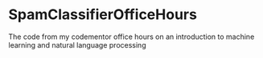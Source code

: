 # SpamClassifierOfficeHours
The code from my codementor office hours on an introduction to machine learning and natural language processing
